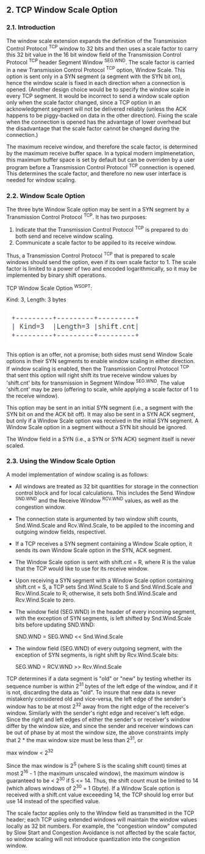 ## 2. TCP Window Scale Option

### 2.1. Introduction

The window scale extension expands the definition of the Transmission Control Protocol <sup>TCP</sup> window to 32 bits and then uses a scale factor to carry this 32 bit value in the 16 bit window field of the Transmission Control Protocol <sup>TCP</sup> header Segment Window <sup>SEG.WND</sup>. The scale factor is carried in a new Transmission Control Protocol <sup>TCP</sup> option, Window Scale. This option is sent only in a SYN segment (a segment with the SYN bit on), hence the window scale is fixed in each direction when a connection is opened. (Another design choice would be to specify the window scale in every TCP segment. It would be incorrect to send a window scale option only when the scale factor changed, since a TCP option in an acknowledgment segment will not be delivered reliably (unless the ACK happens to be piggy-backed on data in the other direction). Fixing the scale when the connection is opened has the advantage of lower overhead but the disadvantage that the scale factor cannot be changed during the connection.)

<!-- ### 20240827 | SUMMARY & SLIDE

The window scale extension expands the definition of the Transmission Control Protocol <sup>TCP</sup> window to 32 bits and then uses a scale factor to carry this 32 bit value in the 16 bit window field of the Transmission Control Protocol <sup>TCP</sup> header Segment Window <sup>SEG.WND</sup>. The scale factor is carried in a new Transmission Control Protocol <sup>TCP</sup> option, Window Scale. This option is sent only in a SYN segment (a segment with the SYN bit on), hence the window scale is fixed in each direction when a connection is opened.

  -->

The maximum receive window, and therefore the scale factor, is determined by the maximum receive buffer space. In a typical modern implmenetation, this maximum buffer space is set by default but can be overriden by a user program before a Transmission Control Protocol <sup>TCP</sup> connection is opened. This determines the scale factor, and therefore no new user interface is needed for window scaling.

### 2.2. Window Scale Option

The three byte Window Scale option may be sent in a SYN segment by a Transmission Control Protocol <sup>TCP</sup>. It has two purposes:

1. Indicate that the Transmission Control Protocol <sup>TCP</sup> is prepared to do both send and receive window scaling.
2. Communicate a scale factor to be appiled to its receive window.

Thus, a Transmission Control Protocol <sup>TCP</sup> that is prepared to scale windows should send the option, even if its own scale factor to 1. The scale factor is limited to a power of two and encoded logarithmically, so it may be implemented by binary shift operations.

TCP Window Scale Option <sup>WSOPT</sup>:

Kind: 3, Length: 3 bytes

![Window Scale Option](./images/WindowScaleOption.png)

This option is an offer, not a promise; both sides must send Window Scale options in their SYN segments to enable window scaling in either direction. If window scaling is enabled, then the Transmission Control Protocol <sup>TCP</sup> that sent this option will right shift its true receive window values by 'shift.cnt' bits for transmission in Segment Window <sup>SEG.WND</sup>. The value 'shift.cnt' may be zero (offering to scale, while applying a scale factor of 1 to the receive window).

This option may be sent in an initial SYN segment (i.e., a segment with the SYN bit on and the ACK bit off). It may also be sent in a SYN ACK segment, but only if a Window Scale option was received in the initial SYN segment. A Window Scale option in a segment without a SYN bit should be ignored.

The Window field in a SYN (i.e., a SYN or SYN ACK) segment itself is never scaled.

<!-- ### 20240827 | SUMMARY & SLIDE

The three byte Window Scale option may be sent in a SYN segment by a TCP. It has two purposes:

1. Indicate that the TCP is prepared to do both send and receive window scaling.
2. Communicate a scale factor to be appiled to its receive window.

Thus, a TCP that is prepared to scale windows should send the option, even if its own scale factor to 1. The scale factor is limited to a power of two and encoded logarithmically, so it may be implemented by binary shift operations.

This option is an offer, not a promise; both sides must send Window Scale options in their SYN segments to enable window scaling in either direction. If window scaling is enabled, then the Transmission Control Protocol <sup>TCP</sup> that sent this option will right shift its true receive window values by 'shift.cnt' bits for transmission in Segment Window <sup>SEG.WND</sup>. The value 'shift.cnt' may be zero (offering to scale, while applying a scale factor of 1 to the receive window).

This option may be sent in an initial SYN segment (i.e., a segment with the SYN bit on and the ACK bit off). It may also be sent in a SYN ACK segment, but only if a Window Scale option was received in the initial SYN segment. A Window Scale option in a segment without a SYN bit should be ignored.

The Window field in a SYN (i.e., a SYN or SYN ACK) segment itself is never scaled.

  -->

### 2.3. Using the Window Scale Option

A model implementation of window scaling is as follows:

- All windows are treated as 32 bit quantities for storage in the connection control block and for local calculations. This includes the Send Window <sup>SND.WND</sup> and the Receive Window <sup>RCV.WND</sup> values, as well as the congestion window.
- The connection state is argumented by two window shift counts, Snd.Wind.Scale and Rcv.Wind.Scale, to be appiled to the incoming and outgoing window fields, respectivel.
- If a TCP receives a SYN segment containing a Window Scale option, it sends its own Window Scale option in the SYN, ACK segment.
- The Window Scale option is sent with shift.cnt = R, where R is the value that the TCP would like to use for its receive window.
- Upon receiving a SYN segment with a Window Scale option containing shift.cnt = S, a TCP sets Snd.Wind.Scale to S and Snd.Wind.Scale and Rcv.Wind.Scale to R; otherwise, it sets both Snd.Wind.Scale and Rcv.Wind.Scale to zero.
- The window field (SEG.WND) in the header of every incoming segment, with the exception of SYN segments, is left shifted by Snd.Wind.Scale bits before updating SND.WND:

   SND.WND = SEG.WND << Snd.Wind.Scale

- The window field (SEG.WND) of every outgoing segment, with the exception of SYN segments, is right shift by Rcv.Wind.Scale bits:

   SEG.WND = RCV.WND >> Rcv.Wind.Scale

TCP determines if a data segment is "old" or "new" by testing whether its sequence number is within 2<sup>31</sup> bytes of the left edge of the window, and if it is not, discarding the data as "old". To insure that new data is never mistakenly considered old and vice-versa, the left edge of the sender's window has to be at most 2<sup>32</sup> away from the right edge of the receiver's window. Similarly with the sender's right edge and receiver's left edge. Since the right and left edges of either the sender's or receiver's window differ by the window size, and since the sender and receiver windows can be out of phase by at most the window size, the above constraints imply that 2 * the max window size must be less than 2<sup>31</sup>, or

max window < 2<sup>32</sup>

Since the max window is 2<sup>S</sup> (where S is the scaling shift count) times at most 2<sup>16</sup> - 1 (the maximum unscaled window), the maximum window is guaranteed to be < 2<sup>30</sup> if S <= 14. Thus, the shift count must be limited to 14 (which allows windows of 2<sup>30</sup> = 1 Gbyte). If a Window Scale option is received with a shift.cnt value exceeeding 14, the TCP should log error but use 14 instead of the specified value.

The scale factor applies only to the Window field as transmitted in the TCP header; each TCP using extended windows will maintain the window values locally as 32 bit numbers. For example, the "congestion window" computed by Slow Start and Congestion Avoidance is not affected by the scale factor, so window scaling will not introduce quantization into the congestion window.






